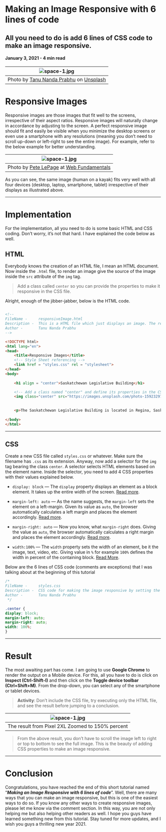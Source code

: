 # Making an Image Responsive with 6 lines of code

## All you need to do is add 6 lines of CSS code to make an image responsive.

#### January 3, 2021 - 4 min read

| ![space-1.jpg](https://miro.medium.com/max/1050/1*j7bYDNKkq4PU5FhOPMUuWA.jpeg) | 
|:--:| 
|Photo by [Tanu Nanda Prabhu](https://unsplash.com/@tanuprabhu?utm_source=unsplash&utm_medium=referral&utm_content=creditCopyText) on [Unsplash](https://unsplash.com/@tanuprabhu?utm_source=unsplash&utm_medium=referral&utm_content=creditCopyText)|

# Responsive Images
Responsive images are those images that fit well to the screens, irrespective of their aspect ratios. Responsive images will naturally change in accordance by adjusting to the screen. A perfect responsive image should fit and easily be visible when you minimize the desktop screens or even use a smartphone with any resolutions (meaning you don’t need to scroll up-down or left-right to see the entire image). For example, refer to the below example for better understanding.

| ![space-1.jpg](https://miro.medium.com/max/1050/1*gbJL8HhzdnTtiwyCv5Sprg.png) | 
|:--:| 
|Photo by [Pete LePage](https://developers.google.com/web/resources/contributors/petelepage) at [Web Fundamentals](https://developers.google.com/web/fundamentals)|


As you can see, the same image (human on a kayak) fits very well with all four devices (desktop, laptop, smartphone, tablet) irrespective of their displays as illustrated above.

---


# Implementation
For the implementation, all you need to do is some basic HTML and CSS coding. Don’t worry, it’s not that hard. I have explained the code below as well.

## HTML
Everybody knows the creation of an HTML file, I mean an HTML document. Now inside the `.html` file, to render an image give the source of the image inside the `src` attribute of the `img` tag.

> Add a class called `center` so you can provide the properties to make it responsive in the CSS file.

Alright, enough of the jibber-jabber, below is the HTML code.


```HTML 

<!-- 
FileName -     responsiveImage.html
Description -  This is a HTML file which just displays an image. The responsive properties for the image is defined in the CSS file (styles.css)
Author -       Tanu Nanda Prabhu
-->

<!DOCTYPE html>
<html lang="en"> 
<head>
    <title>Responsive Images</title>
    <!-- Style Sheet referencing -->
    <link href = "styles.css" rel = "stylesheet">
</head>
<body>
    
    <h1 align = "center">Saskatchewan Legislative Building</h1>

    <!-- Add a class named "center" and define its properties in the CSS file" -->
    <img class="center" src="https://images.unsplash.com/photo-1592329724435-67ae98e9824f?ixid=MXwxMjA3fDB8MHxwaG90by1wYWdlfHx8fGVufDB8fHw%3D&ixlib=rb-1.2.1&auto=format&fit=crop&w=1991&q=80"> 
    
    
    <p>The Saskatchewan Legislative Building is located in Regina, Saskatchewan, Canada, and houses the Legislative Assembly of Saskatchewan.</p>
     
</body>
</html>
```

---

## CSS

Create a new CSS file called `styles.css` or whatever. Make sure the filename has `.css` as its extension. Anyway, now add a selector for the `img` tag bearing the class `center`. A selector selects HTML elements based on the element name. Inside the selector, you need to add 4 CSS properties with their values explained below.

* `display: block` — The `display` property displays an element as a block element. It takes up the entire width of the screen. [Read more](https://www.w3schools.com/cssref/pr_class_display.asp).

* `margin-left: auto` — As the name suggests, the `margin-left` sets the element on a left-margin. Given its value as `auto`, the browser automatically calculates a left margin and places the element accordingly. [Read more](https://www.w3schools.com/cssref/pr_margin-left.asp).

* `margin-right: auto` — Now you know, what `margin-right` does. Giving the value as `auto`, the browser automatically calculates a right margin and places the element accordingly. [Read more](https://www.w3schools.com/cssref/pr_margin-right.asp).

* `width:100%` — The `width` property sets the width of an element, be it the image, text, video, etc. Giving value in `%` for example `100%` defines the width in percent of the containing block. [Read More](https://www.w3schools.com/cssref/pr_dim_width.asp).

Below are the 6 lines of CSS code (comments are exceptions) that I was talking about at the beginning of this tutorial

```CSS
/*
FileName -     styles.css
Description -  CSS code for making the image responsive by setting the value of four properties such as display, margin-left, margin-right, width
Author -       Tanu Nanda Prabhu
 */

.center {
display: block;
margin-left: auto;
margin-right: auto;
width: 100%;
}
```

---


# Result
The most awaiting part has come. I am going to use **Google Chrome** to render the output on a Mobile device. For this, all you have to do is click on **Inspect (Ctrl-Shift-I)** and then click on the **Toggle device toolbar (Ctrl+Shift+M)**. From the drop-down, you can select any of the smartphone or tablet devices.

> **Activity**: Don’t include the CSS file, try executing only the HTML file, and see the result before jumping to a conclusion.

| ![space-1.jpg](https://miro.medium.com/max/1050/1*D10AMfDHdPcA0eisdfkLpA.png) | 
|:--:| 
|The result from Pixel 2XL Zoomed to 150% percent|


> From the above result, you don’t have to scroll the image left to right or top to bottom to see the full image. This is the beauty of adding CSS properties to make an image responsive.

---

# Conclusion

Congratulations, you have reached the end of this short tutorial named “***Making an Image Responsive with 6 lines of code***”. Well, there are many ways that you can make an image responsive, but this is one of the easiest ways to do so. If you know any other ways to create responsive images, please let me know via the comment section. In this way, you are not only helping me but also helping other readers as well. I hope you guys have learned something new from this tutorial. Stay tuned for more updates, and I wish you guys a thrilling new year 2021.
